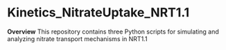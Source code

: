 # Kinetics_NitrateUptake_NRT1.1
**Overview**
This repository contains three Python scripts for simulating and analyzing nitrate transport mechanisms in NRT1.1
